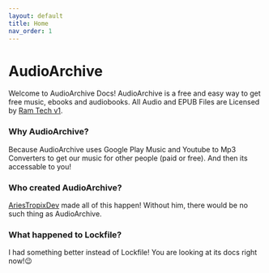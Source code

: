```yaml
---
layout: default
title: Home
nav_order: 1
---
```


# AudioArchive

Welcome to AudioArchive Docs! AudioArchive is a free and easy way to get free music, ebooks and audiobooks.
All Audio and EPUB Files are Licensed by [Ram Tech v1](https://ariestropixdev.github.io/audioarchive/docs/LICENSE/).

### Why AudioArchive?

Because AudioArchive uses Google Play Music and Youtube to Mp3 Converters to get our music for other people (paid or free).
And then its accessable to you!

### Who created AudioArchive?

[AriesTropixDev](https://github.com/AriesTropixDev) made all of this happen! Without him, there would be no such thing as
AudioArchive.

### What happened to Lockfile?

I had something better instead of Lockfile! You are looking at its docs right now!😉
